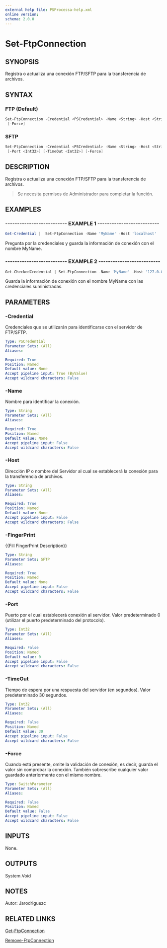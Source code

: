 ```yaml
---
external help file: PSProcessa-help.xml
online version: 
schema: 2.0.0
---
```


# Set-FtpConnection

## SYNOPSIS
Registra o actualiza una conexión FTP/SFTP para la transferencia de archivos.

## SYNTAX

### FTP (Default)
```powershell
Set-FtpConnection -Credential <PSCredential> -Name <String> -Host <String> [-Port <Int32>] [-TimeOut <Int32>]
 [-Force]
```

### SFTP
```powershell
Set-FtpConnection -Credential <PSCredential> -Name <String> -Host <String> -FingerPrint <String>
 [-Port <Int32>] [-TimeOut <Int32>] [-Force]
```

## DESCRIPTION
Registra o actualiza una conexión FTP/SFTP para la transferencia de archivos.
> Se necesita permisos de Administrador para completar la función.

## EXAMPLES

### -------------------------- EXAMPLE 1 --------------------------
```powershell
Get-Credential |  Set-FtpConnection -Name 'MyName' -Host 'localhost'
```

Pregunta por la credenciales y guarda la información de conexión con el nombre MyName.

### -------------------------- EXAMPLE 2 --------------------------
```powershell
Get-CheckedCredential | Set-FtpConnection -Name 'MyName' -Host '127.0.0.1'
```

Guarda la información de conexión con el nombre MyName con las credenciales suministradas.

## PARAMETERS

### -Credential
Credenciales que se utilizarán para identificarse con el servidor de FTP/SFTP.

```yaml
Type: PSCredential
Parameter Sets: (All)
Aliases: 

Required: True
Position: Named
Default value: None
Accept pipeline input: True (ByValue)
Accept wildcard characters: False
```

### -Name
Nombre para identificar la conexión.

```yaml
Type: String
Parameter Sets: (All)
Aliases: 

Required: True
Position: Named
Default value: None
Accept pipeline input: False
Accept wildcard characters: False
```

### -Host
Dirección IP o nombre del Servidor al cual se establecerá la conexión para la transferencia de archivos.

```yaml
Type: String
Parameter Sets: (All)
Aliases: 

Required: True
Position: Named
Default value: None
Accept pipeline input: False
Accept wildcard characters: False
```

### -FingerPrint
{{Fill FingerPrint Description}}

```yaml
Type: String
Parameter Sets: SFTP
Aliases: 

Required: True
Position: Named
Default value: None
Accept pipeline input: False
Accept wildcard characters: False
```

### -Port
Puerto por el cual establecerá conexión al servidor.
Valor predeterminado 0 (utilizar el puerto predeterminado del protocolo).

```yaml
Type: Int32
Parameter Sets: (All)
Aliases: 

Required: False
Position: Named
Default value: 0
Accept pipeline input: False
Accept wildcard characters: False
```

### -TimeOut
Tiempo de espera por una respuesta del servidor (en segundos).
Valor predeterminado 30 segundos.

```yaml
Type: Int32
Parameter Sets: (All)
Aliases: 

Required: False
Position: Named
Default value: 30
Accept pipeline input: False
Accept wildcard characters: False
```

### -Force
Cuando está presente, omite la validación de conexión, es decir, guarda el valor sin comprobar la conexión.
También sobrescribe cualquier valor guardado anteriormente con el mismo nombre.

```yaml
Type: SwitchParameter
Parameter Sets: (All)
Aliases: 

Required: False
Position: Named
Default value: False
Accept pipeline input: False
Accept wildcard characters: False
```

## INPUTS
None.

## OUTPUTS

System.Void

## NOTES
Autor: Jarodriguezc

## RELATED LINKS

[Get-FtpConnection](Get-FtpConnection.md)

[Remove-FtpConnection](Remove-FtpConnection.md)

